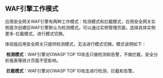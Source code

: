 ## WAF引擎工作模式

​     应用安全网关WAF引擎有两种工作模式：检测模式和拦截模式，应用安全网关实例首次创建后WAF引擎默认为检测模式。可以通过实例管理页面，选择具体实例更多-拦截模式，进行模式切换。

​    体验版应用安全网关只提供检测模式，无法进行模式切换。模式说明如下：

​    **检测模式**：WAF引擎对OWASP TOP 10攻击只做检测和告警，不做拦截，安全分析报表等统计页面不受影响。

​    **拦截模式**：WAF引擎对OWASP TOP 10攻击进行检测、拦截和告警。